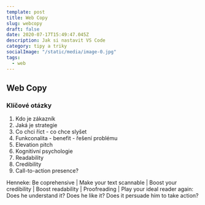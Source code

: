 ```yaml
---
template: post
title: Web Copy
slug: webcopy
draft: false
date: 2020-07-17T15:49:47.045Z
description: Jak si nastavit VS Code
category: tipy a triky
socialImage: "/static/media/image-0.jpg"
tags:
  - web
---
```

## Web Copy
### Klíčové otázky
1. Kdo je zákazník
2. Jaká je strategie
3. Co chci říct - co chce slyšet
4. Funkconalita - benefit - řešení problému
5. Elevation pitch
6. Kognitivní psychologie
7. Readability
8. Credibility
9. Call-to-action presence?

Henneke: Be coprehensive | Make your text scannable | Boost your credibility | Boost readability | Proofreading | Play your ideal reader again: Does he understand it? Does he like it? Does it persuade him to take action?